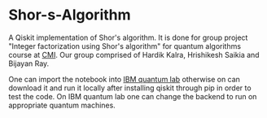 # Shor-s-Algorithm
A Qiskit implementation of Shor's algorithm. It is done for group project "Integer factorization using Shor's algorithm" for quantum algorithms course at [CMI](https://www.cmi.ac.in/). Our group comprised of Hardik Kalra, Hrishikesh Saikia and Bijayan Ray.

One can import the notebook into [IBM quantum lab](https://quantum.ibm.com/lab) otherwise on can download it and run it locally after installing qiskit through pip in order to test the code. On IBM quantum lab one can change the backend to run on appropriate quantum machines.

